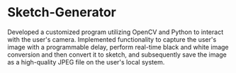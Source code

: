 # Sketch-Generator
Developed a customized program utilizing OpenCV and Python to interact with the user's camera. Implemented functionality to capture the user's image with a programmable delay, perform real-time black and white image conversion and then convert it to sketch, and subsequently save the image as a high-quality JPEG file on the user's local system.
